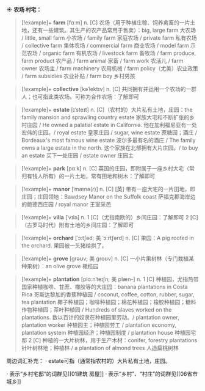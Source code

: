 ☀ <span class="category">**农场 村宅：**</span>
>[!example]+ <span class="vocabulary">**farm**</span> [fɑːm] 
> <span class="definition">n. [C] 农场（用于种植庄稼、饲养禽畜的一片土地，还有一些建筑。其生产的农产品常用于售卖）：</span>big, large farm 大农场 / little, small farm 小农场 / family farm 家庭农场 / private farm 私有农场 / collective farm 集体农场 / commercial farm 商业农场 / model farm 示范农场 / organic farm 有机农场 / livestock farm 畜牧场 / farm produce, farm product 农产品 / farm animal 家畜 / farm work 农活儿 / farm owner 农场主 / farm machinery 农用机械 / farm policy（尤美）农业政策 / farm subsidies 农业补贴 / farm boy 乡村男孩
           
>[!example]+ <span class="vocabulary">**collective**</span> [kəˈlektɪv]
> <span class="definition">n. [C] 共同拥有并运用一个农场的一群人；也可指此类农场。可称为合作农场：</span>了解即可

>[!example]+ <span class="vocabulary">**estate**</span> [ɪˈsteɪt]
> <span class="definition">n. [C]（农村的）大片私有土地，庄园：</span>the family mansion and sprawling country estate 家族大宅和不断扩张的乡村庄园 / He owned a palatial estate in California. 他在加利福尼亚有一处宏伟的庄园。/ royal estate 皇家庄园 / sugar, wine estate 蔗糖园；酒庄 / Bordeaux's most famous wine estate 波尔多最有名的酒庄 / The family owns a large estate in the north. 这个家族在北部拥有大片庄园。/ to buy an estate 买下一处庄园 / estate owner 庄园主

>[!example]+ <span class="vocabulary">**park**</span> [pɑːk] 
> <span class="definition">n. [C] 英国的庄园，即附属于一座乡村大宅（常归有钱人所有）的一片土地，常有田地和树木：</span>了解即可
                      
>[!example]+ <span class="vocabulary">**manor**</span> [ˈmænə(r)]
> <span class="definition">n. [C] [英] 带有一座大宅的一片田地，即庄园；庄园领地：</span>Bawdsey Manor on the Suffolk coast 萨福克郡海岸边的鲍德西庄园 / royal manor 王室采邑
           
>[!example]+ <span class="vocabulary">**villa**</span> [ˈvɪlə]
> <span class="definition">n. 1 [C]（尤指南欧的）乡间庄园：</span>了解即可 <span class="definition">2 [C]（古罗马时代）附有土地的乡间庄园：</span>了解即可

>[!example]+ <span class="vocabulary">**orchard**</span> [ˈɔ:tʃəd; 美 ˈɔ:rtʃərd]
> <span class="definition">n. [C] 果园：</span>A pig rooted in the orchard. 果园被一头猪给拱了。
             
>[!example]+ <span class="vocabulary">**grove**</span> [grəʊv; 美 groʊv]
> <span class="definition">n. [C] 一小片果树林（专门栽植某种果树）：</span>an olive grove 橄榄园     

>[!example]+ <span class="vocabulary">**plantation**</span> [plɑ:nˈteɪʃn; 美 plæn-]
> <span class="definition">n. 1 [C] 种植园，尤指热带国家种植咖啡、甘蔗、橡胶等的大庄园：</span>banana plantations in Costa Rica 哥斯达黎加的香蕉种植园 / coconut, coffee, cotton, rubber, sugar, tea plantation 椰子种植园；咖啡种植园；棉花种植园；橡胶种植园；糖料作物种植园；茶叶种植园 / Hundreds of slaves worked on the plantations. 数以百计的奴隶在种植园里劳动。/ plantation owner, plantation worker 种植园主；种植园劳工 / plantation economy, plantation system 种植园经济；种植园制度 / plantation house 种植园宅邸 <span class="definition">2 [C] 种植的一大片树林，用于生产木材：</span>conifer, forestry plantations 针叶树林地；种植林 / a plantation of almond trees 人造扁桃树林
           
周边词汇补充：
· estate可指（通常指农村的）大片私有土地，庄园。

· 表示“乡村宅邸”的词群见[[01建筑 房屋]]
· 表示“乡村”、“村庄”的词群见[[06省市 城乡]]

